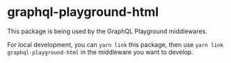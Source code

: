 # graphql-playground-html

This package is being used by the GraphQL Playground middlewares.

For local development, you can `yarn link` this package, then use `yarn link graphql-playground-html` in the
middleware you want to develop.
